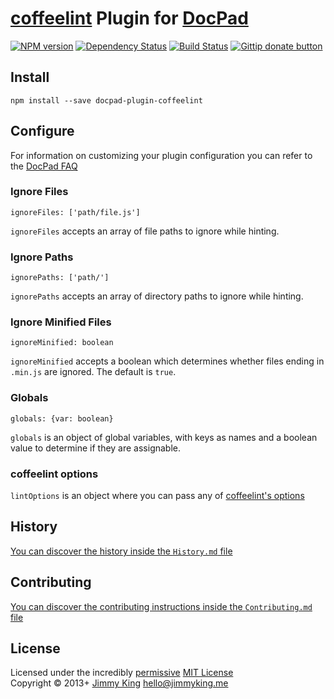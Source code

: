 # [coffeelint](http://www.coffeelint.org/) Plugin for [DocPad](https://docpad.org)

[![NPM version](https://badge.fury.io/js/docpad-plugin-coffeelint.png)](https://npmjs.org/package/docpad-plugin-coffeelint "View this project on NPM")
[![Dependency Status](https://gemnasium.com/jking90/docpad-plugin-coffeelint.png)](https://gemnasium.com/jking90/docpad-plugin-coffeelint)
[![Build Status](https://travis-ci.org/jking90/docpad-plugin-nodesass.png?branch=master)](https://travis-ci.org/jking90/docpad-plugin-nodesass)
[![Gittip donate button](http://img.shields.io/gittip/jking90.png)](https://www.gittip.com/jking90/ "Donate weekly to this project using Gittip")


## Install
```
npm install --save docpad-plugin-coffeelint
```

## Configure
For information on customizing your plugin configuration you can refer to the [DocPad FAQ](https://github.com/bevry/docpad/wiki/FAQ)

### Ignore Files 
```
ignoreFiles: ['path/file.js']
```
`ignoreFiles` accepts an array of file paths to ignore while hinting.

### Ignore Paths
```
ignorePaths: ['path/']
```
`ignorePaths` accepts an array of directory paths to ignore while hinting.

### Ignore Minified Files
```
ignoreMinified: boolean
```
`ignoreMinified` accepts a boolean which determines whether files ending in `.min.js` are ignored. The default is `true`.

### Globals
```
globals: {var: boolean}
```
`globals` is an object of global variables, with keys as names and a boolean value to determine if they are assignable.


### coffeelint options
`lintOptions` is an object where you can pass any of [coffeelint's options](http://www.coffeelint.org/#options)

## History
[You can discover the history inside the `History.md` file](https://github.com/jking90/docpad-plugin-coffeelint/blob/master/History.md)


## Contributing
[You can discover the contributing instructions inside the `Contributing.md` file](https://github.com/jking90/docpad-plugin-coffeelint/blob/master/Contributing.md)


## License
Licensed under the incredibly [permissive](http://en.wikipedia.org/wiki/Permissive_free_software_licence) [MIT License](http://creativecommons.org/licenses/MIT/)
<br/>Copyright &copy; 2013+ [Jimmy King](http://jimmyking.me) <hello@jimmyking.me>
